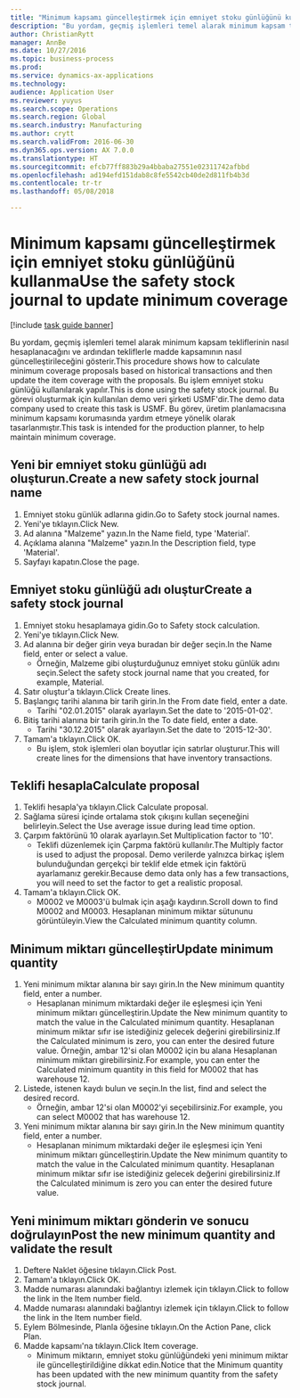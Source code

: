 ```yaml
--- 
title: "Minimum kapsamı güncelleştirmek için emniyet stoku günlüğünü kullanma"
description: "Bu yordam, geçmiş işlemleri temel alarak minimum kapsam tekliflerinin nasıl hesaplanacağını ve ardından tekliflerle madde kapsamının nasıl güncelleştirileceğini gösterir."
author: ChristianRytt
manager: AnnBe
ms.date: 10/27/2016
ms.topic: business-process
ms.prod: 
ms.service: dynamics-ax-applications
ms.technology: 
audience: Application User
ms.reviewer: yuyus
ms.search.scope: Operations
ms.search.region: Global
ms.search.industry: Manufacturing
ms.author: crytt
ms.search.validFrom: 2016-06-30
ms.dyn365.ops.version: AX 7.0.0
ms.translationtype: HT
ms.sourcegitcommit: efcb77ff883b29a4bbaba27551e02311742afbbd
ms.openlocfilehash: ad194efd151dab8c8fe5542cb40de2d811fb4b3d
ms.contentlocale: tr-tr
ms.lasthandoff: 05/08/2018

---
```

# <a name="use-the-safety-stock-journal-to-update-minimum-coverage"></a><span data-ttu-id="d79d4-103">Minimum kapsamı güncelleştirmek için emniyet stoku günlüğünü kullanma</span><span class="sxs-lookup"><span data-stu-id="d79d4-103">Use the safety stock journal to update minimum coverage</span></span>

[!include [task guide banner](../../includes/task-guide-banner.md)]

<span data-ttu-id="d79d4-104">Bu yordam, geçmiş işlemleri temel alarak minimum kapsam tekliflerinin nasıl hesaplanacağını ve ardından tekliflerle madde kapsamının nasıl güncelleştirileceğini gösterir.</span><span class="sxs-lookup"><span data-stu-id="d79d4-104">This procedure shows how to calculate minimum coverage proposals based on historical transactions and then update the item coverage with the proposals.</span></span> <span data-ttu-id="d79d4-105">Bu işlem emniyet stoku günlüğü kullanılarak yapılır.</span><span class="sxs-lookup"><span data-stu-id="d79d4-105">This is done using the safety stock journal.</span></span> <span data-ttu-id="d79d4-106">Bu görevi oluşturmak için kullanılan demo veri şirketi USMF'dir.</span><span class="sxs-lookup"><span data-stu-id="d79d4-106">The demo data company used to create this task is USMF.</span></span> <span data-ttu-id="d79d4-107">Bu görev, üretim planlamacısına minimum kapsamı korumasında yardım etmeye yönelik olarak tasarlanmıştır.</span><span class="sxs-lookup"><span data-stu-id="d79d4-107">This task is intended for the production planner, to help maintain minimum coverage.</span></span>


## <a name="create-a-new-safety-stock-journal-name"></a><span data-ttu-id="d79d4-108">Yeni bir emniyet stoku günlüğü adı oluşturun.</span><span class="sxs-lookup"><span data-stu-id="d79d4-108">Create a new safety stock journal name</span></span>
1. <span data-ttu-id="d79d4-109">Emniyet stoku günlük adlarına gidin.</span><span class="sxs-lookup"><span data-stu-id="d79d4-109">Go to Safety stock journal names.</span></span>
2. <span data-ttu-id="d79d4-110">Yeni'ye tıklayın.</span><span class="sxs-lookup"><span data-stu-id="d79d4-110">Click New.</span></span>
3. <span data-ttu-id="d79d4-111">Ad alanına "Malzeme" yazın.</span><span class="sxs-lookup"><span data-stu-id="d79d4-111">In the Name field, type 'Material'.</span></span>
4. <span data-ttu-id="d79d4-112">Açıklama alanına "Malzeme" yazın.</span><span class="sxs-lookup"><span data-stu-id="d79d4-112">In the Description field, type 'Material'.</span></span>
5. <span data-ttu-id="d79d4-113">Sayfayı kapatın.</span><span class="sxs-lookup"><span data-stu-id="d79d4-113">Close the page.</span></span>

## <a name="create-a-safety-stock-journal"></a><span data-ttu-id="d79d4-114">Emniyet stoku günlüğü adı oluştur</span><span class="sxs-lookup"><span data-stu-id="d79d4-114">Create a safety stock journal</span></span>
1. <span data-ttu-id="d79d4-115">Emniyet stoku hesaplamaya gidin.</span><span class="sxs-lookup"><span data-stu-id="d79d4-115">Go to Safety stock calculation.</span></span>
2. <span data-ttu-id="d79d4-116">Yeni'ye tıklayın.</span><span class="sxs-lookup"><span data-stu-id="d79d4-116">Click New.</span></span>
3. <span data-ttu-id="d79d4-117">Ad alanına bir değer girin veya buradan bir değer seçin.</span><span class="sxs-lookup"><span data-stu-id="d79d4-117">In the Name field, enter or select a value.</span></span>
    * <span data-ttu-id="d79d4-118">Örneğin, Malzeme gibi oluşturduğunuz emniyet stoku günlük adını seçin.</span><span class="sxs-lookup"><span data-stu-id="d79d4-118">Select the safety stock journal name that you created, for example, Material.</span></span>  
4. <span data-ttu-id="d79d4-119">Satır oluştur'a tıklayın.</span><span class="sxs-lookup"><span data-stu-id="d79d4-119">Click Create lines.</span></span>
5. <span data-ttu-id="d79d4-120">Başlangıç tarihi alanına bir tarih girin.</span><span class="sxs-lookup"><span data-stu-id="d79d4-120">In the From date field, enter a date.</span></span>
    * <span data-ttu-id="d79d4-121">Tarihi "02.01.2015" olarak ayarlayın.</span><span class="sxs-lookup"><span data-stu-id="d79d4-121">Set the date to '2015-01-02'.</span></span>  
6. <span data-ttu-id="d79d4-122">Bitiş tarihi alanına bir tarih girin.</span><span class="sxs-lookup"><span data-stu-id="d79d4-122">In the To date field, enter a date.</span></span>
    * <span data-ttu-id="d79d4-123">Tarihi "30.12.2015" olarak ayarlayın.</span><span class="sxs-lookup"><span data-stu-id="d79d4-123">Set the date to '2015-12-30'.</span></span>  
7. <span data-ttu-id="d79d4-124">Tamam'a tıklayın.</span><span class="sxs-lookup"><span data-stu-id="d79d4-124">Click OK.</span></span>
    * <span data-ttu-id="d79d4-125">Bu işlem, stok işlemleri olan boyutlar için satırlar oluşturur.</span><span class="sxs-lookup"><span data-stu-id="d79d4-125">This will create lines for the dimensions that have inventory transactions.</span></span>  

## <a name="calculate-proposal"></a><span data-ttu-id="d79d4-126">Teklifi hesapla</span><span class="sxs-lookup"><span data-stu-id="d79d4-126">Calculate proposal</span></span>
1. <span data-ttu-id="d79d4-127">Teklifi hesapla'ya tıklayın.</span><span class="sxs-lookup"><span data-stu-id="d79d4-127">Click Calculate proposal.</span></span>
2. <span data-ttu-id="d79d4-128">Sağlama süresi içinde ortalama stok çıkışını kullan seçeneğini belirleyin.</span><span class="sxs-lookup"><span data-stu-id="d79d4-128">Select the Use average issue during lead time option.</span></span>
3. <span data-ttu-id="d79d4-129">Çarpım faktörünü 10 olarak ayarlayın.</span><span class="sxs-lookup"><span data-stu-id="d79d4-129">Set Multiplication factor to '10'.</span></span>
    * <span data-ttu-id="d79d4-130">Teklifi düzenlemek için Çarpma faktörü kullanılır.</span><span class="sxs-lookup"><span data-stu-id="d79d4-130">The Multiply factor is used to adjust the proposal.</span></span> <span data-ttu-id="d79d4-131">Demo verilerde yalnızca birkaç işlem bulunduğundan gerçekçi bir teklif elde etmek için faktörü ayarlamanız gerekir.</span><span class="sxs-lookup"><span data-stu-id="d79d4-131">Because demo data only has a few transactions, you will need to set the factor to get a realistic proposal.</span></span>  
4. <span data-ttu-id="d79d4-132">Tamam'a tıklayın.</span><span class="sxs-lookup"><span data-stu-id="d79d4-132">Click OK.</span></span>
    * <span data-ttu-id="d79d4-133">M0002 ve M0003'ü bulmak için aşağı kaydırın.</span><span class="sxs-lookup"><span data-stu-id="d79d4-133">Scroll down to find M0002 and M0003.</span></span> <span data-ttu-id="d79d4-134">Hesaplanan minimum miktar sütununu görüntüleyin.</span><span class="sxs-lookup"><span data-stu-id="d79d4-134">View the Calculated minimum quantity column.</span></span>   

## <a name="update-minimum-quantity"></a><span data-ttu-id="d79d4-135">Minimum miktarı güncelleştir</span><span class="sxs-lookup"><span data-stu-id="d79d4-135">Update minimum quantity</span></span>
1. <span data-ttu-id="d79d4-136">Yeni minimum miktar alanına bir sayı girin.</span><span class="sxs-lookup"><span data-stu-id="d79d4-136">In the New minimum quantity field, enter a number.</span></span>
    * <span data-ttu-id="d79d4-137">Hesaplanan minimum miktardaki değer ile eşleşmesi için Yeni minimum miktarı güncelleştirin.</span><span class="sxs-lookup"><span data-stu-id="d79d4-137">Update the New minimum quantity to match the value in the Calculated minimum quantity.</span></span> <span data-ttu-id="d79d4-138">Hesaplanan minimum miktar sıfır ise istediğiniz gelecek değerini girebilirsiniz.</span><span class="sxs-lookup"><span data-stu-id="d79d4-138">If the Calculated minimum is zero,  you can enter the desired future value.</span></span> <span data-ttu-id="d79d4-139">Örneğin, ambar 12'si olan M0002 için bu alana Hesaplanan minimum miktarı girebilirsiniz.</span><span class="sxs-lookup"><span data-stu-id="d79d4-139">For example, you can enter the Calculated minimum quantity in this field for M0002 that has warehouse 12.</span></span>  
2. <span data-ttu-id="d79d4-140">Listede, istenen kaydı bulun ve seçin.</span><span class="sxs-lookup"><span data-stu-id="d79d4-140">In the list, find and select the desired record.</span></span>
    * <span data-ttu-id="d79d4-141">Örneğin, ambar 12'si olan M0002'yi seçebilirsiniz.</span><span class="sxs-lookup"><span data-stu-id="d79d4-141">For example, you can select M0002 that has warehouse 12.</span></span>  
3. <span data-ttu-id="d79d4-142">Yeni minimum miktar alanına bir sayı girin.</span><span class="sxs-lookup"><span data-stu-id="d79d4-142">In the New minimum quantity field, enter a number.</span></span>
    * <span data-ttu-id="d79d4-143">Hesaplanan minimum miktardaki değer ile eşleşmesi için Yeni minimum miktarı güncelleştirin.</span><span class="sxs-lookup"><span data-stu-id="d79d4-143">Update the New minimum quantity to match the value in the Calculated minimum quantity.</span></span> <span data-ttu-id="d79d4-144">Hesaplanan minimum miktar sıfır ise istediğiniz gelecek değerini girebilirsiniz.</span><span class="sxs-lookup"><span data-stu-id="d79d4-144">If the Calculated minimum is zero you can enter the desired future value.</span></span>  

## <a name="post-the-new-minimum-quantity-and-validate-the-result"></a><span data-ttu-id="d79d4-145">Yeni minimum miktarı gönderin ve sonucu doğrulayın</span><span class="sxs-lookup"><span data-stu-id="d79d4-145">Post the new minimum quantity and validate the result</span></span>
1. <span data-ttu-id="d79d4-146">Deftere Naklet öğesine tıklayın.</span><span class="sxs-lookup"><span data-stu-id="d79d4-146">Click Post.</span></span>
2. <span data-ttu-id="d79d4-147">Tamam'a tıklayın.</span><span class="sxs-lookup"><span data-stu-id="d79d4-147">Click OK.</span></span>
3. <span data-ttu-id="d79d4-148">Madde numarası alanındaki bağlantıyı izlemek için tıklayın.</span><span class="sxs-lookup"><span data-stu-id="d79d4-148">Click to follow the link in the Item number field.</span></span>
4. <span data-ttu-id="d79d4-149">Madde numarası alanındaki bağlantıyı izlemek için tıklayın.</span><span class="sxs-lookup"><span data-stu-id="d79d4-149">Click to follow the link in the Item number field.</span></span>
5. <span data-ttu-id="d79d4-150">Eylem Bölmesinde, Planla öğesine tıklayın.</span><span class="sxs-lookup"><span data-stu-id="d79d4-150">On the Action Pane, click Plan.</span></span>
6. <span data-ttu-id="d79d4-151">Madde kapsamı'na tıklayın.</span><span class="sxs-lookup"><span data-stu-id="d79d4-151">Click Item coverage.</span></span>
    * <span data-ttu-id="d79d4-152">Minimum miktarın, emniyet stoku günlüğündeki yeni minimum miktar ile güncelleştirildiğine dikkat edin.</span><span class="sxs-lookup"><span data-stu-id="d79d4-152">Notice that the Minimum quantity has been updated with the new minimum quantity from the safety stock journal.</span></span>  


